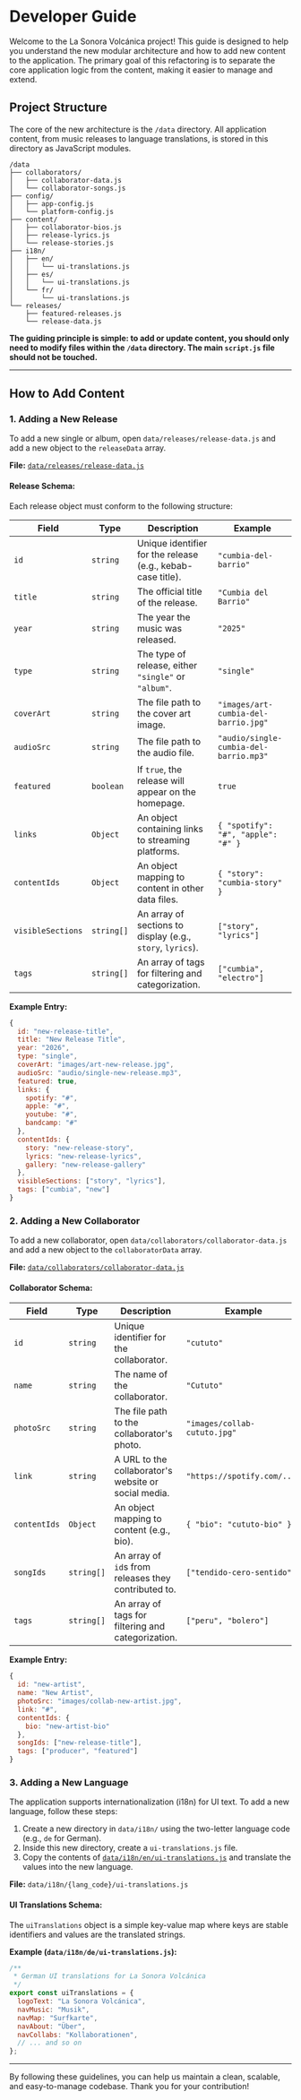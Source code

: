 # Developer Guide

Welcome to the La Sonora Volcánica project! This guide is designed to help you understand the new modular architecture and how to add new content to the application. The primary goal of this refactoring is to separate the core application logic from the content, making it easier to manage and extend.

## Project Structure

The core of the new architecture is the `/data` directory. All application content, from music releases to language translations, is stored in this directory as JavaScript modules.

```
/data
├── collaborators/
│   ├── collaborator-data.js
│   └── collaborator-songs.js
├── config/
│   ├── app-config.js
│   └── platform-config.js
├── content/
│   ├── collaborator-bios.js
│   ├── release-lyrics.js
│   └── release-stories.js
├── i18n/
│   ├── en/
│   │   └── ui-translations.js
│   ├── es/
│   │   └── ui-translations.js
│   └── fr/
│       └── ui-translations.js
└── releases/
    ├── featured-releases.js
    └── release-data.js
```

**The guiding principle is simple: to add or update content, you should only need to modify files within the `/data` directory. The main `script.js` file should not be touched.**

---

## How to Add Content

### 1. Adding a New Release

To add a new single or album, open `data/releases/release-data.js` and add a new object to the `releaseData` array.

**File:** [`data/releases/release-data.js`](data/releases/release-data.js)

#### Release Schema:

Each release object must conform to the following structure:

| Field             | Type      | Description                                                 | Example                                  |
| ----------------- | --------- | ----------------------------------------------------------- | ---------------------------------------- |
| `id`              | `string`  | Unique identifier for the release (e.g., kebab-case title). | `"cumbia-del-barrio"`                    |
| `title`           | `string`  | The official title of the release.                          | `"Cumbia del Barrio"`                    |
| `year`            | `string`  | The year the music was released.                            | `"2025"`                                 |
| `type`            | `string`  | The type of release, either `"single"` or `"album"`.        | `"single"`                               |
| `coverArt`        | `string`  | The file path to the cover art image.                       | `"images/art-cumbia-del-barrio.jpg"`     |
| `audioSrc`        | `string`  | The file path to the audio file.                            | `"audio/single-cumbia-del-barrio.mp3"`   |
| `featured`        | `boolean` | If `true`, the release will appear on the homepage.         | `true`                                   |
| `links`           | `Object`  | An object containing links to streaming platforms.          | `{ "spotify": "#", "apple": "#" }`        |
| `contentIds`      | `Object`  | An object mapping to content in other data files.           | `{ "story": "cumbia-story" }`            |
| `visibleSections` | `string[]`| An array of sections to display (e.g., `story`, `lyrics`).  | `["story", "lyrics"]`                    |
| `tags`            | `string[]`| An array of tags for filtering and categorization.          | `["cumbia", "electro"]`                  |

**Example Entry:**
```javascript
{
  id: "new-release-title",
  title: "New Release Title",
  year: "2026",
  type: "single",
  coverArt: "images/art-new-release.jpg",
  audioSrc: "audio/single-new-release.mp3",
  featured: true,
  links: {
    spotify: "#",
    apple: "#",
    youtube: "#",
    bandcamp: "#"
  },
  contentIds: {
    story: "new-release-story",
    lyrics: "new-release-lyrics",
    gallery: "new-release-gallery"
  },
  visibleSections: ["story", "lyrics"],
  tags: ["cumbia", "new"]
}
```

### 2. Adding a New Collaborator

To add a new collaborator, open `data/collaborators/collaborator-data.js` and add a new object to the `collaboratorData` array.

**File:** [`data/collaborators/collaborator-data.js`](data/collaborators/collaborator-data.js)

#### Collaborator Schema:

| Field        | Type      | Description                                               | Example                               |
| ------------ | --------- | --------------------------------------------------------- | ------------------------------------- |
| `id`         | `string`  | Unique identifier for the collaborator.                   | `"cututo"`                            |
| `name`       | `string`  | The name of the collaborator.                             | `"Cututo"`                            |
| `photoSrc`   | `string`  | The file path to the collaborator's photo.                | `"images/collab-cututo.jpg"`          |
| `link`       | `string`  | A URL to the collaborator's website or social media.      | `"https://spotify.com/..."`           |
| `contentIds` | `Object`  | An object mapping to content (e.g., bio).                 | `{ "bio": "cututo-bio" }`             |
| `songIds`    | `string[]`| An array of `id`s from releases they contributed to.      | `["tendido-cero-sentido"]`            |
| `tags`       | `string[]`| An array of tags for filtering and categorization.        | `["peru", "bolero"]`                  |

**Example Entry:**
```javascript
{
  id: "new-artist",
  name: "New Artist",
  photoSrc: "images/collab-new-artist.jpg",
  link: "#",
  contentIds: {
    bio: "new-artist-bio"
  },
  songIds: ["new-release-title"],
  tags: ["producer", "featured"]
}
```

### 3. Adding a New Language

The application supports internationalization (i18n) for UI text. To add a new language, follow these steps:

1.  Create a new directory in `data/i18n/` using the two-letter language code (e.g., `de` for German).
2.  Inside this new directory, create a `ui-translations.js` file.
3.  Copy the contents of [`data/i18n/en/ui-translations.js`](data/i18n/en/ui-translations.js) and translate the values into the new language.

**File:** `data/i18n/{lang_code}/ui-translations.js`

#### UI Translations Schema:

The `uiTranslations` object is a simple key-value map where keys are stable identifiers and values are the translated strings.

**Example (`data/i18n/de/ui-translations.js`):**
```javascript
/**
 * German UI translations for La Sonora Volcánica
 */
export const uiTranslations = {
  logoText: "La Sonora Volcánica",
  navMusic: "Musik",
  navMap: "Surfkarte",
  navAbout: "Über",
  navCollabs: "Kollaborationen",
  // ... and so on
};
```

---

By following these guidelines, you can help us maintain a clean, scalable, and easy-to-manage codebase. Thank you for your contribution!